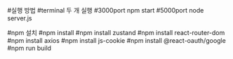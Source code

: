 #실행 방법
#terminal 두 개 실행
#3000port npm start
#5000port node server.js 

#npm 설치
#npm install
#npm install zustand
#npm install react-router-dom
#npm install axios
#npm install js-cookie
#npm install @react-oauth/google
#npm run build
